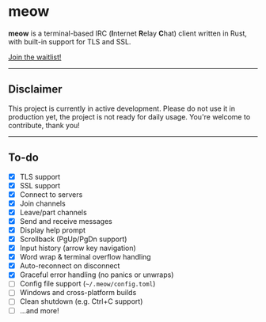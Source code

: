 # meow

**meow** is a terminal-based IRC (**I**nternet **R**elay **C**hat) client written in Rust, with built-in support for TLS and SSL.

[Join the waitlist!](https://meow-irc.vercel.app)

---

## Disclaimer

This project is currently in active development. Please do not use it in production yet, the project is not ready for daily usage. You're welcome to contribute, thank you!

---

## To-do

- [x] TLS support
- [x] SSL support
- [x] Connect to servers
- [x] Join channels
- [x] Leave/part channels
- [x] Send and receive messages
- [x] Display help prompt
- [x] Scrollback (PgUp/PgDn support)
- [x] Input history (arrow key navigation)
- [x] Word wrap & terminal overflow handling
- [x] Auto-reconnect on disconnect
- [x] Graceful error handling (no panics or unwraps)
- [ ] Config file support (`~/.meow/config.toml`)
- [ ] Windows and cross-platform builds
- [ ] Clean shutdown (e.g. Ctrl+C support)
- [ ] ...and more!

